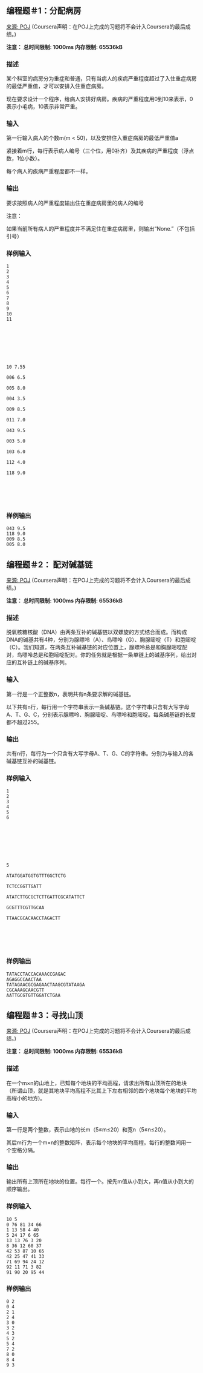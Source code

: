 ## 编程题＃1：分配病房

[来源: POJ](http://pkuic.openjudge.cn/ziyoulianxi/05/) (Coursera声明：在POJ上完成的习题将不会计入Coursera的最后成绩。)

**注意： 总时间限制: 1000ms 内存限制: 65536kB**

### 描述

某个科室的病房分为重症和普通，只有当病人的疾病严重程度超过了入住重症病房的最低严重值，才可以安排入住重症病房。

现在要求设计一个程序，给病人安排好病房。疾病的严重程度用0到10来表示，0表示小毛病，10表示非常严重。

### 输入

第一行输入病人的个数m(m < 50)，以及安排住入重症病房的最低严重值a

紧接着m行，每行表示病人编号（三个位，用0补齐）及其疾病的严重程度（浮点数，1位小数）。

每个病人的疾病严重程度都不一样。

### 输出

要求按照病人的严重程度输出住在重症病房里的病人的编号

注意：

如果当前所有病人的严重程度并不满足住在重症病房里，则输出“None.”（不包括引号）

### 样例输入

```
1
2
3
4
5
6
7
8
9
10
11








10 7.55

006 6.5

005 8.0

004 3.5

009 8.5

011 7.0

043 9.5

003 5.0

103 6.0

112 4.0

118 9.0






```

### 样例输出

```
043 9.5
118 9.0
009 8.5
005 8.0
```



## 编程题＃2： 配对碱基链

[来源: POJ](http://pkuic.openjudge.cn/ziyoulianxi/09) (Coursera声明：在POJ上完成的习题将不会计入Coursera的最后成绩。)

**注意： 总时间限制: 1000ms 内存限制: 65536kB**

### 描述

脱氧核糖核酸（DNA）由两条互补的碱基链以双螺旋的方式结合而成。而构成DNA的碱基共有4种，分别为腺瞟呤（A）、鸟嘌呤（G）、胸腺嘧啶（T）和胞嘧啶（C）。我们知道，在两条互补碱基链的对应位置上，腺瞟呤总是和胸腺嘧啶配对，鸟嘌呤总是和胞嘧啶配对。你的任务就是根据一条单链上的碱基序列，给出对应的互补链上的碱基序列。

### 输入

第一行是一个正整数n，表明共有n条要求解的碱基链。

以下共有n行，每行用一个字符串表示一条碱基链。这个字符串只含有大写字母A、T、G、C，分别表示腺瞟呤、胸腺嘧啶、鸟嘌呤和胞嘧啶。每条碱基链的长度都不超过255。

### 输出

共有n行，每行为一个只含有大写字母A、T、G、C的字符串。分别为与输入的各碱基链互补的碱基链。

### 样例输入

```
1
2
3
4
5
6








5

ATATGGATGGTGTTTGGCTCTG

TCTCCGGTTGATT

ATATCTTGCGCTCTTGATTCGCATATTCT

GCGTTTCGTTGCAA

TTAACGCACAACCTAGACTT






```

### 样例输出

```
TATACCTACCACAAACCGAGAC
AGAGGCCAACTAA
TATAGAACGCGAGAACTAAGCGTATAAGA
CGCAAAGCAACGTT
AATTGCGTGTTGGATCTGAA
```



## 编程题＃3：寻找山顶

[来源: POJ](http://pkuic.openjudge.cn/ziyoulianxi/06) (Coursera声明：在POJ上完成的习题将不会计入Coursera的最后成绩。)

**注意： 总时间限制: 1000ms 内存限制: 65536kB**

### 描述

在一个m×n的山地上，已知每个地块的平均高程，请求出所有山顶所在的地块（所谓山顶，就是其地块平均高程不比其上下左右相邻的四个地块每个地块的平均高程小的地方)。

### 输入

第一行是两个整数，表示山地的长m（5≤m≤20）和宽n（5≤n≤20）。

其后m行为一个m×n的整数矩阵，表示每个地块的平均高程。每行的整数间用一个空格分隔。

### 输出

输出所有上顶所在地块的位置。每行一个。按先m值从小到大，再n值从小到大的顺序输出。

### 样例输入

```
10 5
0 76 81 34 66
1 13 58 4 40
5 24 17 6 65
13 13 76 3 20
8 36 12 60 37
42 53 87 10 65
42 25 47 41 33
71 69 94 24 12
92 11 71 3 82
91 90 20 95 44
```

### 样例输出

```
0 2
0 4
2 1
2 4
3 0
3 2
4 3
5 2
5 4
7 2
8 0
8 4
9 3
```